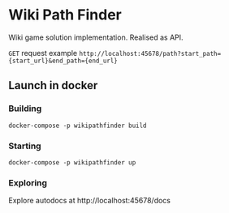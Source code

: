 # Wiki Path Finder

Wiki game solution implementation. Realised as API.

`GET` request example `http://localhost:45678/path?start_path={start_url}&end_path={end_url}`

## Launch in docker

### Building

`docker-compose -p wikipathfinder build`

### Starting

`docker-compose -p wikipathfinder up`

### Exploring

Explore autodocs at http://localhost:45678/docs